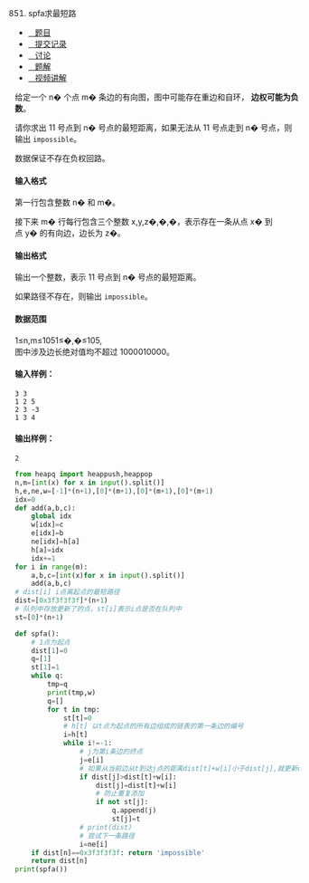 851. spfa求最短路

-   [   题目](https://www.acwing.com/problem/content/description/853/)
-   [   提交记录](https://www.acwing.com/problem/content/submission/853/)
-   [   讨论](https://www.acwing.com/problem/content/discussion/index/853/1/)
-   [   题解](https://www.acwing.com/problem/content/solution/853/1/)
-   [   视频讲解](https://www.acwing.com/problem/content/video/853/)

  


给定一个 n� 个点 m� 条边的有向图，图中可能存在重边和自环， **边权可能为负数**。

请你求出 11 号点到 n� 号点的最短距离，如果无法从 11 号点走到 n� 号点，则输出 `impossible`。

数据保证不存在负权回路。

#### 输入格式

第一行包含整数 n� 和 m�。

接下来 m� 行每行包含三个整数 x,y,z�,�,�，表示存在一条从点 x� 到点 y� 的有向边，边长为 z�。

#### 输出格式

输出一个整数，表示 11 号点到 n� 号点的最短距离。

如果路径不存在，则输出 `impossible`。

#### 数据范围

1≤n,m≤1051≤�,�≤105,  
图中涉及边长绝对值均不超过 1000010000。

#### 输入样例：

```
3 3
1 2 5
2 3 -3
1 3 4
```

#### 输出样例：

```
2
```

```py
from heapq import heappush,heappop
n,m=[int(x) for x in input().split()]
h,e,ne,w=[-1]*(n+1),[0]*(m+1),[0]*(m+1),[0]*(m+1)
idx=0
def add(a,b,c):
    global idx
    w[idx]=c
    e[idx]=b
    ne[idx]=h[a]
    h[a]=idx
    idx+=1
for i in range(m):
    a,b,c=[int(x)for x in input().split()]
    add(a,b,c)
# dist[i] i点离起点的最短路径
dist=[0x3f3f3f3f]*(n+1)
# 队列中存放更新了的点，st[i]表示i点是否在队列中
st=[0]*(n+1)

def spfa():
    # 1点为起点
    dist[1]=0
    q=[1]
    st[1]=1
    while q:
        tmp=q
        print(tmp,w)
        q=[]
        for t in tmp:
            st[t]=0
            # h[t] 以t点为起点的所有边组成的链表的第一条边的编号
            i=h[t]
            while i!=-1:
                # j为第i条边的终点
                j=e[i]
                # 如果从当前边从t到达j点的距离dist[t]+w[i]小于dist[j],就更新dist[j]
                if dist[j]>dist[t]+w[i]:
                    dist[j]=dist[t]+w[i]
                    # 防止重复添加
                    if not st[j]:
                        q.append(j)
                        st[j]=t
                # print(dist)
                # 尝试下一条路径
                i=ne[i]
    if dist[n]==0x3f3f3f3f: return 'impossible'
    return dist[n]
print(spfa())
